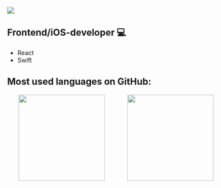 ![](https://komarev.com/ghpvc/?username=SysoevAndrey&color=46ae8f)

## Frontend/iOS-developer 💻

- React
- Swift

## Most used languages on GitHub:

<div style="display: grid; grid-template-columns: repeat(auto-fit, minmax(200px, 1fr)); justify-items: center;">
  <img height="200" src="https://github-readme-stats.vercel.app/api/top-langs/?username=SysoevAndrey&layout=compact&theme=transparent&langs_count=10&hide_border=true&hide=jupyter%20notebook" />
  <img height="200" src="https://github-readme-stats.vercel.app/api?username=SysoevAndrey&show_icons=true&theme=transparent&hide_border=true" />
</div>

